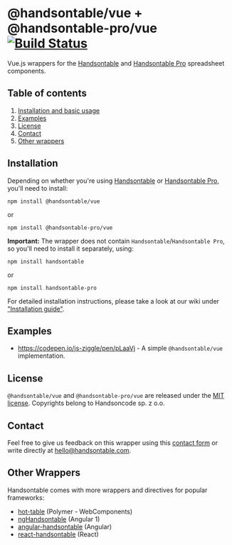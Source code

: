 # @handsontable/vue + @handsontable-pro/vue [![Build Status](https://travis-ci.org/handsontable/vue-handsontable-official.png?branch=master)](https://travis-ci.org/handsontable/vue-handsontable-official)
Vue.js wrappers for the [Handsontable](https://github.com/handsontable/handsontable) and [Handsontable Pro](https://github.com/handsontable/handsontable-pro) spreadsheet components.

## Table of contents
1. [Installation and basic usage](#installation)
2. [Examples](#examples)
3. [License](#license)
4. [Contact](#contact)
5. [Other wrappers](#other-wrappers)

## Installation

Depending on whether you're using [Handsontable](https://github.com/handsontable/handsontable) or [Handsontable Pro](https://github.com/handsontable/handsontable-pro), you'll need to install:
```
npm install @handsontable/vue
```
or
```
npm install @handsontable-pro/vue
```
**Important:** The wrapper does not contain `Handsontable`/`Handsontable Pro`, so you'll need to install it separately, using:
```
npm install handsontable
```
or
```
npm install handsontable-pro
```

For detailed installation instructions, please take a look at our wiki under ["Installation guide"](https://github.com/handsontable/vue-handsontable-official/wiki/Installation-guide).

## Examples
- https://codepen.io/js-ziggle/pen/pLaaVj - A simple `@handsontable/vue` implementation.

## License
`@handsontable/vue` and `@handsontable-pro/vue` are released under the [MIT license](https://github.com/handsontable/vue-handsontable-official/blob/master/LICENSE).
Copyrights belong to Handsoncode sp. z o.o.

## Contact
Feel free to give us feedback on this wrapper using this [contact form](https://handsontable.com/contact.html) or write directly at hello@handsontable.com.

## Other Wrappers
Handsontable comes with more wrappers and directives for popular frameworks:

- [hot-table](https://github.com/handsontable/hot-table) (Polymer - WebComponents)
- [ngHandsontable](https://github.com/handsontable/ngHandsontable) (Angular 1)
- [angular-handsontable](https://github.com/handsontable/angular-handsontable) (Angular)
- [react-handsontable](https://github.com/handsontable/react-handsontable) (React)